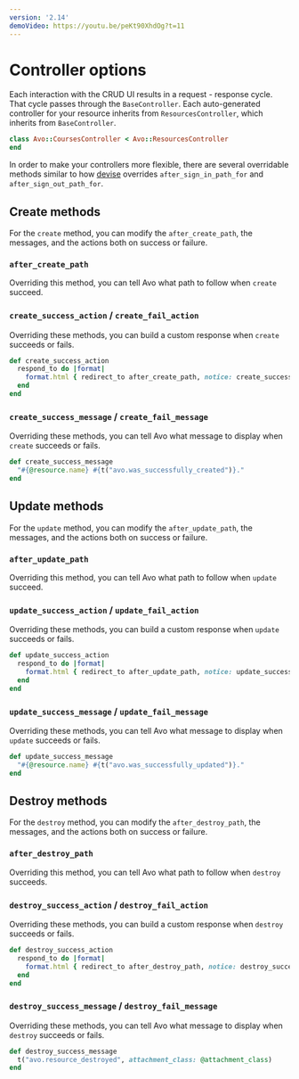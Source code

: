 ```yaml
---
version: '2.14'
demoVideo: https://youtu.be/peKt90XhdOg?t=11
---
```


# Controller options
Each interaction with the CRUD UI results in a request - response cycle. That cycle passes through the `BaseController`. Each auto-generated controller for your resource inherits from `ResourcesController`, which inherits from `BaseController`.

```ruby
class Avo::CoursesController < Avo::ResourcesController
end
```

In order to make your controllers more flexible, there are several overridable methods similar to how [devise](https://github.com/heartcombo/devise#controller-filters-and-helpers:~:text=You%20can%20also%20override%20after_sign_in_path_for%20and%20after_sign_out_path_for%20to%20customize%20your%20redirect%20hooks) overrides `after_sign_in_path_for` and `after_sign_out_path_for`.

## Create methods
For the `create` method, you can modify the `after_create_path`, the messages, and the actions both on success or failure.

### `after_create_path`
Overriding this method, you can tell Avo what path to follow when `create` succeed.

### `create_success_action` / `create_fail_action`
Overriding these methods, you can build a custom response when `create` succeeds or fails.

```ruby
def create_success_action
  respond_to do |format|
    format.html { redirect_to after_create_path, notice: create_success_message}
  end
end
```

### `create_success_message` / `create_fail_message`
Overriding these methods, you can tell Avo what message to display when `create` succeeds or fails.

```ruby
def create_success_message
  "#{@resource.name} #{t("avo.was_successfully_created")}."
end
```

## Update methods
For the `update` method, you can modify the `after_update_path`, the messages, and the actions both on success or failure.

### `after_update_path`
Overriding this method, you can tell Avo what path to follow when `update` succeed.

### `update_success_action` / `update_fail_action`
Overriding these methods, you can build a custom response when `update` succeeds or fails.

```ruby
def update_success_action
  respond_to do |format|
    format.html { redirect_to after_update_path, notice: update_success_message }
  end
end
```

### `update_success_message` / `update_fail_message`
Overriding these methods, you can tell Avo what message to display when `update` succeeds or fails.

```ruby
def update_success_message
  "#{@resource.name} #{t("avo.was_successfully_updated")}."
end
```

## Destroy methods
For the `destroy` method, you can modify the `after_destroy_path`, the messages, and the actions both on success or failure.

### `after_destroy_path`
Overriding this method, you can tell Avo what path to follow when `destroy` succeeds.

### `destroy_success_action` / `destroy_fail_action`
Overriding these methods, you can build a custom response when `destroy` succeeds or fails.

```ruby
def destroy_success_action
  respond_to do |format|
    format.html { redirect_to after_destroy_path, notice: destroy_success_message }
  end
end
```

### `destroy_success_message` / `destroy_fail_message`
Overriding these methods, you can tell Avo what message to display when `destroy` succeeds or fails.

```ruby
def destroy_success_message
  t("avo.resource_destroyed", attachment_class: @attachment_class)
end
```


